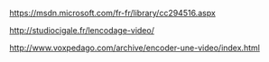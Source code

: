 
https://msdn.microsoft.com/fr-fr/library/cc294516.aspx

http://studiocigale.fr/lencodage-video/

http://www.voxpedago.com/archive/encoder-une-video/index.html
